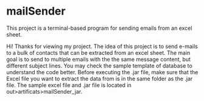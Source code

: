 # mailSender
This project is a terminal-based program for sending emails from an excel sheet.

Hi! Thanks for viewing my project. The idea of this project is to send e-mails to a bulk of contacts that can be extracted from an excel sheet.
The main goal is to send to multiple emails with the the same message content, but different subject lines. You may check the sample template of database to
understand the code better. Before executing the .jar file, make sure that the Excel file you want to extract the data from is in the same folder as the .jar file.
The sample excel file and .jar file is located in out>artificats>mailSender_jar. 
